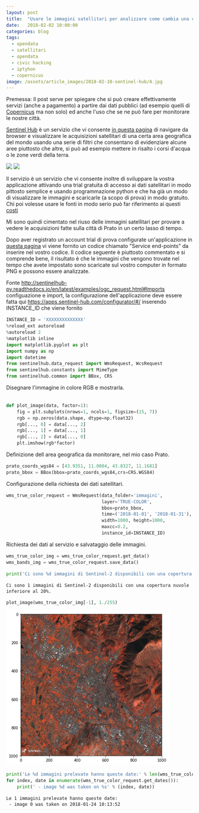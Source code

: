 ```yaml
---
layout: post
title:  "Usare le immagini satellitari per analizzare come cambia una città nel tempo"
date:   2018-02-02 10:00:00
categories: blog
tags:
  - opendata
  - satellitari
  - opendata
  - civic hacking
  - iptyhon
  - copernicus
image: /assets/article_images/2018-02-10-sentinel-hub/4.jpg
---
```


Premessa: Il post serve per spiegare che si può creare effettivamente servizi (anche a pagamento) a partire dai dati pubblici (ad esempio quelli di [Copernicus](http://www.copernicus.eu/) ma non solo) ed anche l'uso che se ne può fare per monitorare le nostre città.

[Sentinel Hub](https://www.sentinel-hub.com/) è un servizio che vi consente [in questa pagina](https://apps.sentinel-hub.com/sentinel-playground/) di navigare da browser e visualizzare le acquisizioni satellitari di una certa area geografica del mondo usando una serie di filtri che consentano di evidenziare alcune aree piuttosto che altre, si può ad esempio mettere in risalto i corsi d'acqua o le zone verdi della terra.

![](/assets/article_images/2018-02-10-sentinel-hub/2.png)
![](/assets/article_images/2018-02-10-sentinel-hub/3.png)


Il servizio è un servizio che vi consente inoltre di sviluppare la vostra applicazione attivando una trial gratuita di accesso ai dati satellitari in modo pittosto semplice e usando programmazione python e che ha già un modo di visualizzare le immagini e scaricarle (a scopo di prova) in modo gratuito. Chi poi volesse usare le fonti in modo serio può far riferimento ai questi [costi](https://www.sentinel-hub.com/pricing-plans)

Mi sono quindi cimentato nel riuso delle immagini satellitari per provare a vedere le acquisizioni fatte sulla città di Prato in un certo lasso di tempo.

Dopo aver registrato un account trial di prova configurate un'applicazione in [questa pagina](https://apps.sentinel-hub.com/configurator/#/configurations/) vi viene fornito un codice chiamato "Service end-points" da inserire nel vostro codice. Il codice seguente è piuttosto commentato e si comprende bene, il risultato è che le immagini che vengono trovate nel tempo che avete impostato sono scaricate sul vostro computer in formato PNG e possono essere analizzate.

Fonte http://sentinelhub-py.readthedocs.io/en/latest/examples/ogc_request.html#Imports
configuazione e import, la configurazione dell'applicazione deve essere fatta qui https://apps.sentinel-hub.com/configurator/#/ inserendo INSTANCE_ID che viene fornito


```python
INSTANCE_ID = 'XXXXXXXXXXXXXX'
%reload_ext autoreload
%autoreload 2
%matplotlib inline
import matplotlib.pyplot as plt
import numpy as np
import datetime
from sentinelhub.data_request import WmsRequest, WcsRequest
from sentinelhub.constants import MimeType
from sentinelhub.common import BBox, CRS
```

Disegnare l'immagine in colore RGB e mostrarla.


```python

def plot_image(data, factor=1):
    fig = plt.subplots(nrows=1, ncols=1, figsize=(15, 7))
    rgb = np.zeros(data.shape, dtype=np.float32)
    rgb[..., 0] = data[..., 2]
    rgb[..., 1] = data[..., 1]
    rgb[..., 2] = data[..., 0]
    plt.imshow(rgb*factor)
```

Definizione dell area geografica da monitorare, nel mio caso Prato.


```python
prato_coords_wgs84 = [43.9351, 11.0004, 43.8327, 11.1681]
prato_bbox = BBox(bbox=prato_coords_wgs84,crs=CRS.WGS84)
```

Configurazione della richiesta dei dati satellitari.


```python
wms_true_color_request = WmsRequest(data_folder='immagini',
                                    layer='TRUE-COLOR',
                                    bbox=prato_bbox,
                                    time=('2018-01-01', '2018-01-31'),
                                    width=1000, height=1000,
                                    maxcc=0.2,
                                    instance_id=INSTANCE_ID)
```

Richiesta dei dati al servizio e salvataggio delle immagini.


```python
wms_true_color_img = wms_true_color_request.get_data()
wms_bands_img = wms_true_color_request.save_data()
```


```python
print('Ci sono %d immagini di Sentinel-2 disponibili con una copertura nuvole inferiore al %1.0f%%.' % (len(wms_true_color_img), wms_true_color_request.maxcc * 100.0))
```

    Ci sono 1 immagini di Sentinel-2 disponibili con una copertura nuvole inferiore al 20%.



```python
plot_image(wms_true_color_img[-1], 1./255)
```


![png](/assets/article_images/2018-02-10-sentinel-hub/1.png)



```python
print('Le %d immagini prelevate hanno queste date:' % len(wms_true_color_img))
for index, date in enumerate(wms_true_color_request.get_dates()):
    print(' - image %d was taken on %s' % (index, date))
```

    Le 1 immagini prelevate hanno queste date:
     - image 0 was taken on 2018-01-24 10:13:52

